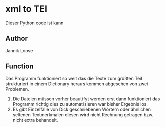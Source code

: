 # xml to TEI
Dieser Python code ist kann 

## Author 
Jannik Loose

## Function
Das Programm funktioniert so weit das die Texte zum größten Teil strukturiert in einem Dictionary heraus kommen abgesehen von zwei Problemen.
1. Die Dateien müssen vorher beautifyt werden erst dann funktioniert das Programm richtig dies zu automatisieren war bisher Ergebnis los. 
2. Es gibt Einzelfälle von Dick geschriebenen Wörtern oder ähnlichen seltenen Textmerkmalen diesen wird nicht Rechnung getragen bzw. nicht extra behandelt.

